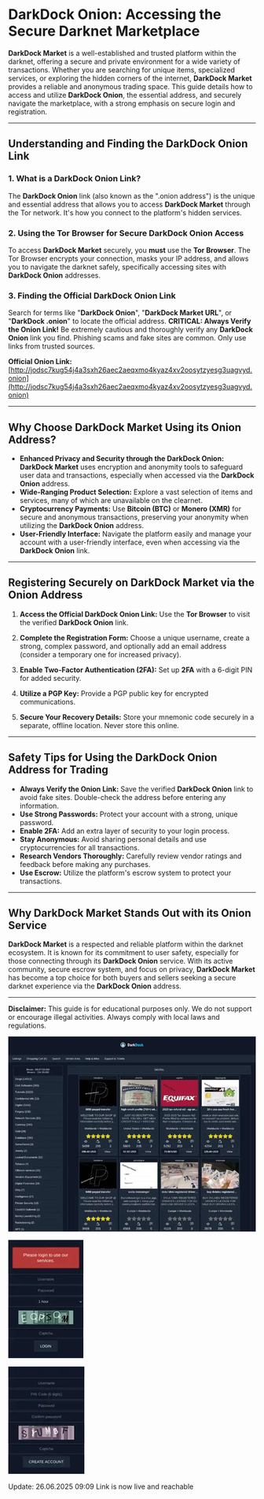 # DarkDock Onion: Accessing the Secure Darknet Marketplace

**DarkDock Market** is a well-established and trusted platform within the darknet, offering a secure and private environment for a wide variety of transactions. Whether you are searching for unique items, specialized services, or exploring the hidden corners of the internet, **DarkDock Market** provides a reliable and anonymous trading space. This guide details how to access and utilize **DarkDock Onion**, the essential address, and securely navigate the marketplace, with a strong emphasis on secure login and registration.

---

## Understanding and Finding the DarkDock Onion Link

### 1. **What is a DarkDock Onion Link?**
The **DarkDock Onion** link (also known as the ".onion address") is the unique and essential address that allows you to access **DarkDock Market** through the Tor network. It's how you connect to the platform's hidden services.

### 2. **Using the Tor Browser for Secure DarkDock Onion Access**
 To access **DarkDock Market** securely, you **must** use the **Tor Browser**. The Tor Browser encrypts your connection, masks your IP address, and allows you to navigate the darknet safely, specifically accessing sites with **DarkDock Onion** addresses.

### 3. **Finding the Official DarkDock Onion Link**
Search for terms like "**DarkDock Onion**", "**DarkDock Market URL**", or "**DarkDock .onion**" to locate the official address.
**CRITICAL: Always Verify the Onion Link!** Be extremely cautious and thoroughly verify any **DarkDock Onion** link you find. Phishing scams and fake sites are common. Only use links from trusted sources.

**Official Onion Link:** [http://jodsc7kug54j4a3sxh26aec2aeqxmo4kyaz4xv2oosytzyesg3uagvyd.onion](http://jodsc7kug54j4a3sxh26aec2aeqxmo4kyaz4xv2oosytzyesg3uagvyd.onion) 

---

## Why Choose DarkDock Market Using its Onion Address?

- **Enhanced Privacy and Security through the DarkDock Onion:** **DarkDock Market** uses encryption and anonymity tools to safeguard user data and transactions, especially when accessed via the **DarkDock Onion** address.
- **Wide-Ranging Product Selection:** Explore a vast selection of items and services, many of which are unavailable on the clearnet.
- **Cryptocurrency Payments:** Use **Bitcoin (BTC)** or **Monero (XMR)** for secure and anonymous transactions, preserving your anonymity when utilizing the **DarkDock Onion** address.
- **User-Friendly Interface:** Navigate the platform easily and manage your account with a user-friendly interface, even when accessing via the **DarkDock Onion** link.

---

## Registering Securely on DarkDock Market via the Onion Address

1.  **Access the Official DarkDock Onion Link:**
Use the **Tor Browser** to visit the verified **DarkDock Onion** link.

2.  **Complete the Registration Form:**
Choose a unique username, create a strong, complex password, and optionally add an email address (consider a temporary one for increased privacy).

3.  **Enable Two-Factor Authentication (2FA):**
Set up **2FA** with a 6-digit PIN for added security.

4.  **Utilize a PGP Key:**
Provide a PGP public key for encrypted communications.

5.  **Secure Your Recovery Details:**
Store your mnemonic code securely in a separate, offline location. Never store this online.

---

## Safety Tips for Using the DarkDock Onion Address for Trading

-   **Always Verify the Onion Link:** Save the verified **DarkDock Onion** link to avoid fake sites. Double-check the address before entering any information.
-   **Use Strong Passwords:** Protect your account with a strong, unique password.
-   **Enable 2FA:** Add an extra layer of security to your login process.
-   **Stay Anonymous:** Avoid sharing personal details and use cryptocurrencies for all transactions.
-   **Research Vendors Thoroughly:** Carefully review vendor ratings and feedback before making any purchases.
-   **Use Escrow:** Utilize the platform's escrow system to protect your transactions.

---

## Why DarkDock Market Stands Out with its Onion Service

**DarkDock Market** is a respected and reliable platform within the darknet ecosystem. It is known for its commitment to user safety, especially for those connecting through its **DarkDock Onion** service. With its active community, secure escrow system, and focus on privacy, **DarkDock Market** has become a top choice for both buyers and sellers seeking a secure darknet experience via the **DarkDock Onion** address.

---

**Disclaimer:** This guide is for educational purposes only. We do not support or encourage illegal activities. Always comply with local laws and regulations.

<a href="http://jodsc7kug54j4a3sxh26aec2aeqxmo4kyaz4xv2oosytzyesg3uagvyd.onion"><img src="/modules/manager.webp" alt="DarkDock Market Preview" style="max-width: 100%;"></a>

<a href="http://jodsc7kug54j4a3sxh26aec2aeqxmo4kyaz4xv2oosytzyesg3uagvyd.onion"><img src="/modules/runtime.webp" alt="DarkDock Login" style="max-width: 100%;"></a>

<a href="http://jodsc7kug54j4a3sxh26aec2aeqxmo4kyaz4xv2oosytzyesg3uagvyd.onion"><img src="/modules/tile.webp" alt="DarkDock Register" style="max-width: 100%;"></a>

Update:  26.06.2025 09:09 Link is now live and reachable